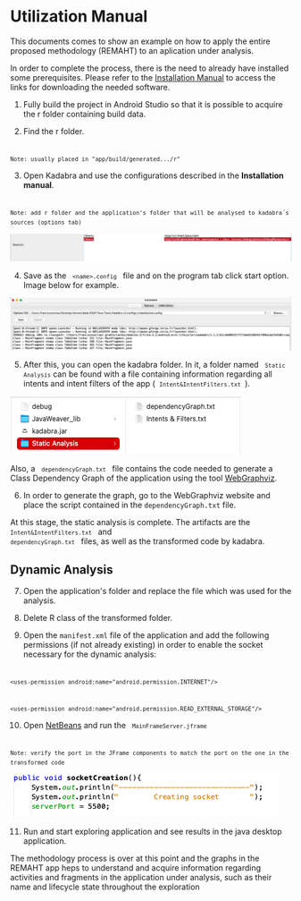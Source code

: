 # Utilization Manual

This documents comes to show an example on how to apply the entire proposed methodology (REMAHT) to an aplication under analysis.

In order to complete the process, there is the need to already have installed some prerequisites. Please refer to the [Installation Manual](/Manuals/InstallationManual.md) to access the links for downloading the needed software.

1. Fully build the project in Android Studio so that it is possible to acquire the r folder containing build data.

2. Find the r folder.

<code> ` Note: usually placed in "app/build/generated.../r" `</code>

3. Open Kadabra and use the configurations described in the **Installation manual**. 

<code> `Note: add r folder and the application's folder that will be analysed to kadabra´s sources (options tab)` </code>

 <img src="/Images/r.png" alt="r"/>

4. Save as the <code> `<name>.config` </code> file and on the program tab click start option. Image below for example.
 
 <img src="/Images/start.png" alt="example1"/>
 
5. After this, you can open the kadabra folder. In it, a folder named <code> `Static Analysis`</code> can be found with a file containing information regarding all intents and intent filters of the app (<code> `Intent&IntentFilters.txt` </code>). 

 <img src="/Images/files.png" alt="example2"/>
 
Also, a <code> `dependencyGraph.txt` </code> file contains the code needed to generate a Class Dependency Graph of the application using the tool [WebGraphviz](http://www.webgraphviz.com).

6. In order to generate the graph, go to the WebGraphviz website and place the script contained in the `dependencyGraph.txt` file.

At this stage, the static analysis is complete. The artifacts are the <code> `Intent&IntentFilters.txt` </code> and <code> `dependencyGraph.txt` </code> files, as well as the transformed code by kadabra.

  ## Dynamic Analysis
 
7. Open the application's folder and replace the file which was used for the analysis.

 8. Delete R class of the transformed folder.

9. Open the `manifest.xml` file of the application and add the following permissions (if not already existing) in order to enable the socket necessary for the dynamic analysis:

<code> ```<uses-permission android:name="android.permission.INTERNET"/>``` </code>
 
<code> ```<uses-permission android:name="android.permission.READ_EXTERNAL_STORAGE"/>``` </code>
 
 10. Open [NetBeans](https://netbeans.apache.org/download/index.html) and run the <code> `MainFrameServer.jframe` </code>
 
 <code> `Note: verify the port in the JFrame components to match the port on the one in the transformed code`</code> 
 
  <img src="/Images/port.png" alt="port"/>
 
 
 11. Run and start exploring application and see results in the java desktop application.

 
 
The methodology process is over at this point and the graphs in the REMAHT app heps to understand and acquire information regarding activities and fragments in the application under analysis, such as their name and lifecycle state throughout the exploration 
 
